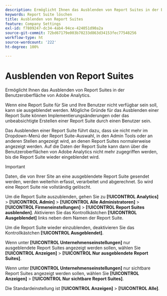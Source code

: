 ```yaml
---
description: Ermöglicht Ihnen das Ausblenden von Report Suites in der Benutzeroberfläche von Adobe Analytics.
keywords: Report Suite löschen
title: Ausblenden von Report Suites
feature: Company Settings
exl-id: f7809247-dc34-4ab4-94ce-424051d90a2a
source-git-commit: 72bd67179e003b70233d863d34153fec77548256
workflow-type: ht
source-wordcount: '222'
ht-degree: 100%

---
```


# Ausblenden von Report Suites

Ermöglicht Ihnen das Ausblenden von Report Suites in der Benutzeroberfläche von Adobe Analytics.

Wenn eine Report Suite für Sie und Ihre Benutzer nicht verfügbar sein soll, kann sie ausgeblendet werden. Mögliche Gründe für das Ausblenden einer Report Suite können Implementierungsänderungen oder das unbeabsichtigte Erstellen einer Report Suite durch einen Benutzer sein.

Das Ausblenden einer Report Suite führt dazu, dass sie nicht mehr im Dropdown-Menü der Report Suite-Auswahl, in den Admin Tools oder an anderen Stellen angezeigt wird, an denen Report Suites normalerweise angezeigt werden. Auf die Daten der Report Suite kann dann über die Benutzeroberflächen von Adobe Analytics nicht mehr zugegriffen werden, bis die Report Suite wieder eingeblendet wird.

>[!IMPORTANT]
>
>Daten, die von Ihrer Site an eine ausgeblendete Report Suite gesendet werden, werden weiterhin erfasst, verarbeitet und abgerechnet. So wird eine Report Suite nie vollständig gelöscht.

Um die Report Suite auszublenden, gehen Sie zu **[!UICONTROL Analytics]** > **[!UICONTROL Admin]** > **[!UICONTROL Alle Administratoren]** > **[!UICONTROL Firmeneinstellungen]** > **[!UICONTROL Report Suites ausblenden]**. Aktivieren Sie das Kontrollkästchen **[!UICONTROL Ausgeblendet]** links neben dem Namen der Report Suite.

Um die Report Suite wieder einzublenden, deaktivieren Sie das Kontrollkästchen **[!UICONTROL Ausgeblendet]**.

Wenn unter **[!UICONTROL Unternehmenseinstellungen]** nur ausgeblendete Report Suites angezeigt werden sollen, wählen Sie **[!UICONTROL Anzeigen]** > **[!UICONTROL Nur ausgeblendete Report Suites]**.

Wenn unter **[!UICONTROL Unternehmenseinstellungen]** nur sichtbare Report Suites angezeigt werden sollen, wählen Sie **[!UICONTROL Anzeigen]** > **[!UICONTROL Nur sichtbare Report Suites]**.

Die Standardeinstellung ist **[!UICONTROL Anzeigen]** > **[!UICONTROL Alle]**.

